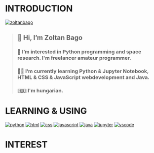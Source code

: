 # INTRODUCTION

[![zoltanbago](https://img.shields.io/badge/Zoltan-Bago-blue)](https://www.facebook.com/zoltanbago/)

> ## 👋 Hi, I’m Zoltan Bago
> ### 👀 I’m interested in Python programming and space research. I'm freelancer amateur programmer.   
> ### :student: I’m currently learning Python & Jupyter Notebook, HTML & CSS & JavaScript webdevelopment and Java.
> ### 🇭🇺 I'm hungarian. 
 
# LEARNING & USING

[![python](https://img.shields.io/badge/Python-language-blue)](https://python.org/) [![html](https://img.shields.io/badge/HTML-markup%20language-green)](https://html.com/)
[![css](https://img.shields.io/badge/CSS-markup%20language-orange)](https://html.com) [![javascript](https://img.shields.io/badge/JavaScript-language-red)](https://javascript.com/) [![java](https://img.shields.io/badge/Java-language-brightgreen)](https://java.com/) [![jupyter](https://img.shields.io/badge/Jupyter%20Notebook-web%20app-orange)](https://jupyter.org/) [![vscode](https://img.shields.io/badge/Visual%20Studio%20Code-IDE-blue)](https://code.visualstudio.com/)

# INTEREST


<!---
ZoltanBago/ZoltanBago is a ✨ special ✨ repository because its `README.md` (this file) appears on your GitHub profile.
You can click the Preview link to take a look at your changes.
--->
